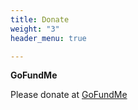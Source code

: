 ```yaml
---
title: Donate
weight: "3"
header_menu: true

---
```


**GoFundMe**

Please donate at [GoFundMe](https://www.gofundme.com/f/2022-portland-homowo-twins-festival)

<div class="gfm-embed" data-url="https://www.gofundme.com/f/2022-portland-homowo-twins-festival/widget/medium/"></div><script defer src="https://www.gofundme.com/static/js/embed.js"></script>
